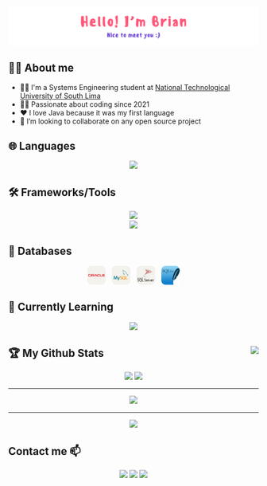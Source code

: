 <p><img alt="Hello, I'm Brian. Nice to meet you :)" src="./images/banner.png"/></p>

## 👨‍💻 About me

- 👨‍🏫 I'm a Systems Engineering student at [National Technological University of South Lima](https://www.untels.edu.pe/)
- 👨‍💻 Passionate about coding since 2021
- ❤️ I love Java because it was my first language
- 🎯 I’m looking to collaborate on any open source project

## 🌐 Languages

<div align="center">
   <img width="49%" src="https://skillicons.dev/icons?i=java,cpp,js,ts,py,r&theme=light">
</div>

## 🛠️ Frameworks/Tools

<div align="center">
   <img width="60%" src="https://skillicons.dev/icons?i=angular,nodejs,spring,html,css,tailwind,bootstrap&theme=light">
</div>
<div align="center">
<img width="42%" src="https://skillicons.dev/icons?i=git,jquery,figma,md,django&theme=light">
</div>

## 📂 Databases

<div align="center">
    <img width="7.5%" src="./icons/Oracle-Light.svg">&nbsp;&nbsp;
    <img width="7.5%" src="./icons/MySQL-Light.svg">&nbsp;&nbsp;
    <img width="7.5%" src="./icons/Sqlserver-Light.svg">&nbsp;&nbsp;
    <img width="7.5%" src="./icons/SQLite.svg">
</div>

## 🚀 Currently Learning

<div align="center">
   <img width="7.5%" src="https://skillicons.dev/icons?i=php&theme=light">
</div>

## 🏆 My Github Stats <img align="right" src="https://komarev.com/ghpvc/?username=brianinhu&style=for-the-badge"> 

<div align="center">
  <img src="https://github-readme-stats.vercel.app/api?username=brianinhu&show_icons=true&theme=dark#gh-dark-mode-onlyt"/>
  <img  style="width: 35%" src="https://github-readme-stats.vercel.app/api/top-langs/?username=brianinhu&layout=compact&theme=dark#gh-dark-mode-onlyt"/>
</div>

---

<p align="center">
<img width="50%" src="https://streak-stats.demolab.com?user=brianinhu&theme=black-ice&background=transparent&hide_border=true"/>

---

<p align="center">
<img src="https://github-profile-trophy.vercel.app/?username=brianinhu&margin-w=12"/>

## Contact me 📫

<p align="center">
<a href="https://www.linkedin.com/in/brianinhu/"><img src="https://img.shields.io/badge/LinkedIn-0077B5?style=for-the-badge&logo=linkedin&logoColor=white"/></a>
<a href="mailto:brianincah10@gmail.com"><img src="https://img.shields.io/badge/Gmail-D14836?style=for-the-badge&logo=gmail&logoColor=white"/></a>
<a href="https://es.stackoverflow.com/users/304360/brian"><img src="https://img.shields.io/badge/Stack_Overflow-FE7A16?style=for-the-badge&logo=stack-overflow&logoColor=white"/></a>
